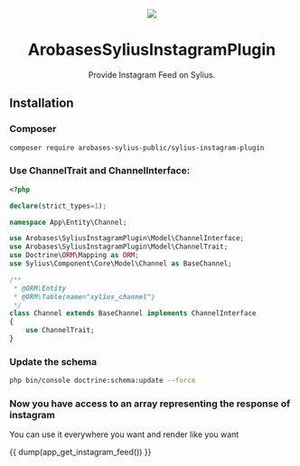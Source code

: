 <p align="center">
    <a href="https://sylius.com" target="_blank">
        <img src="https://demo.sylius.com/assets/shop/img/logo.png" />
    </a>
</p>

<h1 align="center">ArobasesSyliusInstagramPlugin</h1>

<p align="center">Provide Instagram Feed on Sylius.</p>


## Installation

### Composer

```bash
composer require arobases-sylius-public/sylius-instagram-plugin
 ```
### Use ChannelTrait and ChannelInterface:

```php
<?php

declare(strict_types=1);

namespace App\Entity\Channel;

use Arobases\SyliusInstagramPlugin\Model\ChannelInterface;
use Arobases\SyliusInstagramPlugin\Model\ChannelTrait;
use Doctrine\ORM\Mapping as ORM;
use Sylius\Component\Core\Model\Channel as BaseChannel;

/**
 * @ORM\Entity
 * @ORM\Table(name="sylius_channel")
 */
class Channel extends BaseChannel implements ChannelInterface
{
    use ChannelTrait;
}

```
### Update the schema

```bash
php bin/console doctrine:schema:update --force
```

### Now you have access to an array representing the response of instagram

You can use it everywhere you want and render like you want  

{{ dump(app_get_instagram_feed()) }}
